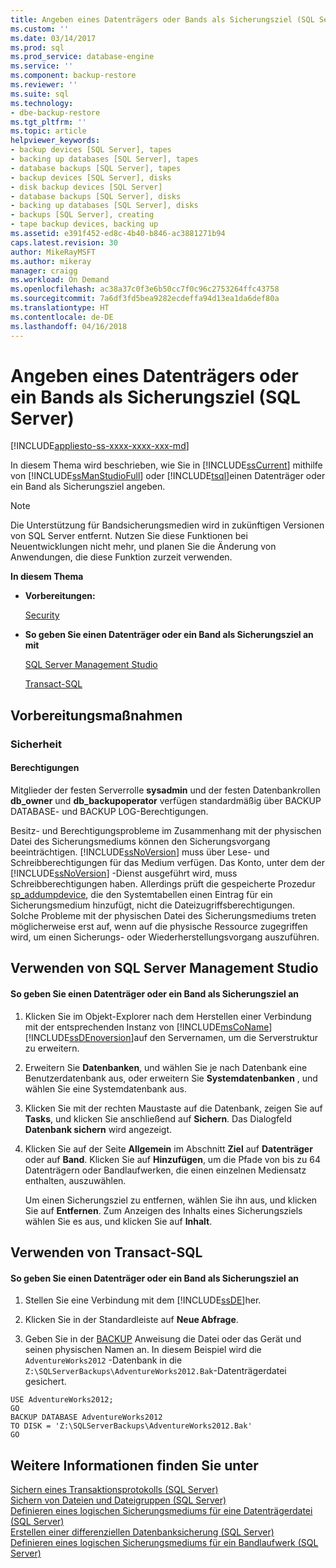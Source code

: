 ```yaml
---
title: Angeben eines Datenträgers oder Bands als Sicherungsziel (SQL Server) | Microsoft-Dokumentation
ms.custom: ''
ms.date: 03/14/2017
ms.prod: sql
ms.prod_service: database-engine
ms.service: ''
ms.component: backup-restore
ms.reviewer: ''
ms.suite: sql
ms.technology:
- dbe-backup-restore
ms.tgt_pltfrm: ''
ms.topic: article
helpviewer_keywords:
- backup devices [SQL Server], tapes
- backing up databases [SQL Server], tapes
- database backups [SQL Server], tapes
- backup devices [SQL Server], disks
- disk backup devices [SQL Server]
- database backups [SQL Server], disks
- backing up databases [SQL Server], disks
- backups [SQL Server], creating
- tape backup devices, backing up
ms.assetid: e391f452-ed8c-4b40-b846-ac3881271b94
caps.latest.revision: 30
author: MikeRayMSFT
ms.author: mikeray
manager: craigg
ms.workload: On Demand
ms.openlocfilehash: ac38a37c0f3e6b50cc7f0c96c2753264ffc43758
ms.sourcegitcommit: 7a6df3fd5bea9282ecdeffa94d13ea1da6def80a
ms.translationtype: HT
ms.contentlocale: de-DE
ms.lasthandoff: 04/16/2018
---
```

# <a name="specify-a-disk-or-tape-as-a-backup-destination-sql-server"></a>Angeben eines Datenträgers oder ein Bands als Sicherungsziel (SQL Server)
[!INCLUDE[appliesto-ss-xxxx-xxxx-xxx-md](../../includes/appliesto-ss-xxxx-xxxx-xxx-md.md)]

  In diesem Thema wird beschrieben, wie Sie in [!INCLUDE[ssCurrent](../../includes/sscurrent-md.md)] mithilfe von [!INCLUDE[ssManStudioFull](../../includes/ssmanstudiofull-md.md)] oder [!INCLUDE[tsql](../../includes/tsql-md.md)]einen Datenträger oder ein Band als Sicherungsziel angeben.  
  
> [!NOTE]  
>  Die Unterstützung für Bandsicherungsmedien wird in zukünftigen Versionen von SQL Server entfernt. Nutzen Sie diese Funktionen bei Neuentwicklungen nicht mehr, und planen Sie die Änderung von Anwendungen, die diese Funktion zurzeit verwenden.  
  
 **In diesem Thema**  
  
-   **Vorbereitungen:**  
  
     [Security](#Security)  
  
-   **So geben Sie einen Datenträger oder ein Band als Sicherungsziel an mit**  
  
     [SQL Server Management Studio](#SSMSProcedure)  
  
     [Transact-SQL](#TsqlProcedure)  
  
##  <a name="BeforeYouBegin"></a> Vorbereitungsmaßnahmen  
  
###  <a name="Security"></a> Sicherheit  
  
####  <a name="Permissions"></a> Berechtigungen  
 Mitglieder der festen Serverrolle **sysadmin** und der festen Datenbankrollen **db_owner** und **db_backupoperator** verfügen standardmäßig über BACKUP DATABASE- und BACKUP LOG-Berechtigungen.  
  
 Besitz- und Berechtigungsprobleme im Zusammenhang mit der physischen Datei des Sicherungsmediums können den Sicherungsvorgang beeinträchtigen. [!INCLUDE[ssNoVersion](../../includes/ssnoversion-md.md)] muss über Lese- und Schreibberechtigungen für das Medium verfügen. Das Konto, unter dem der [!INCLUDE[ssNoVersion](../../includes/ssnoversion-md.md)] -Dienst ausgeführt wird, muss Schreibberechtigungen haben. Allerdings prüft die gespeicherte Prozedur [sp_addumpdevice](../../relational-databases/system-stored-procedures/sp-addumpdevice-transact-sql.md), die den Systemtabellen einen Eintrag für ein Sicherungsmedium hinzufügt, nicht die Dateizugriffsberechtigungen. Solche Probleme mit der physischen Datei des Sicherungsmediums treten möglicherweise erst auf, wenn auf die physische Ressource zugegriffen wird, um einen Sicherungs- oder Wiederherstellungsvorgang auszuführen.  
  
##  <a name="SSMSProcedure"></a> Verwenden von SQL Server Management Studio  
  
#### <a name="to-specify-a-disk-or-tape-as-a-backup-destination"></a>So geben Sie einen Datenträger oder ein Band als Sicherungsziel an  
  
1.  Klicken Sie im Objekt-Explorer nach dem Herstellen einer Verbindung mit der entsprechenden Instanz von [!INCLUDE[msCoName](../../includes/msconame-md.md)] [!INCLUDE[ssDEnoversion](../../includes/ssdenoversion-md.md)]auf den Servernamen, um die Serverstruktur zu erweitern.  
  
2.  Erweitern Sie **Datenbanken**, und wählen Sie je nach Datenbank eine Benutzerdatenbank aus, oder erweitern Sie **Systemdatenbanken** , und wählen Sie eine Systemdatenbank aus.  
  
3.  Klicken Sie mit der rechten Maustaste auf die Datenbank, zeigen Sie auf **Tasks**, und klicken Sie anschließend auf **Sichern**. Das Dialogfeld **Datenbank sichern** wird angezeigt.  
  
4.  Klicken Sie auf der Seite **Allgemein** im Abschnitt **Ziel** auf **Datenträger** oder auf **Band**. Klicken Sie auf **Hinzufügen**, um die Pfade von bis zu 64 Datenträgern oder Bandlaufwerken, die einen einzelnen Mediensatz enthalten, auszuwählen.  
  
     Um einen Sicherungsziel zu entfernen, wählen Sie ihn aus, und klicken Sie auf **Entfernen**. Zum Anzeigen des Inhalts eines Sicherungsziels wählen Sie es aus, und klicken Sie auf **Inhalt**.  
  
##  <a name="TsqlProcedure"></a> Verwenden von Transact-SQL  
  
#### <a name="to-specify-a-disk-or-tape-as-a-backup-destination"></a>So geben Sie einen Datenträger oder ein Band als Sicherungsziel an  
  
1.  Stellen Sie eine Verbindung mit dem [!INCLUDE[ssDE](../../includes/ssde-md.md)]her.  
  
2.  Klicken Sie in der Standardleiste auf **Neue Abfrage**.  
  
3.  Geben Sie in der [BACKUP](../../t-sql/statements/backup-transact-sql.md)  Anweisung die Datei oder das Gerät und seinen physischen Namen an. In diesem Beispiel wird die `AdventureWorks2012` -Datenbank in die `Z:\SQLServerBackups\AdventureWorks2012.Bak`-Datenträgerdatei gesichert.  
  
```  
USE AdventureWorks2012;  
GO  
BACKUP DATABASE AdventureWorks2012  
TO DISK = 'Z:\SQLServerBackups\AdventureWorks2012.Bak'  
GO  
```  
  
## <a name="see-also"></a>Weitere Informationen finden Sie unter  
 [Sichern eines Transaktionsprotokolls &#40;SQL Server&#41;](../../relational-databases/backup-restore/back-up-a-transaction-log-sql-server.md)   
 [Sichern von Dateien und Dateigruppen &#40;SQL Server&#41;](../../relational-databases/backup-restore/back-up-files-and-filegroups-sql-server.md)   
 [Definieren eines logischen Sicherungsmediums für eine Datenträgerdatei &#40;SQL Server&#41;](../../relational-databases/backup-restore/define-a-logical-backup-device-for-a-disk-file-sql-server.md)   
 [Erstellen einer differenziellen Datenbanksicherung &#40;SQL Server&#41;](../../relational-databases/backup-restore/create-a-differential-database-backup-sql-server.md)   
 [Definieren eines logischen Sicherungsmediums für ein Bandlaufwerk &#40;SQL Server&#41;](../../relational-databases/backup-restore/define-a-logical-backup-device-for-a-tape-drive-sql-server.md)  
  
  
